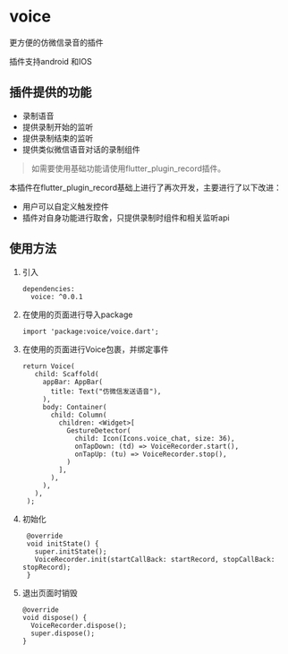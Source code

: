 # voice

更方便的仿微信录音的插件

插件支持android 和IOS

## 插件提供的功能

- 录制语音
- 提供录制开始的监听
- 提供录制结束的监听
- 提供类似微信语音对话的录制组件

> 如需要使用基础功能请使用flutter_plugin_record插件。

本插件在flutter_plugin_record基础上进行了再次开发，主要进行了以下改进：

- 用户可以自定义触发控件
- 插件对自身功能进行取舍，只提供录制时组件和相关监听api

## 使用方法

1. 引入
    ```
    dependencies:
      voice: ^0.0.1
    ```
2. 在使用的页面进行导入package
   ```
   import 'package:voice/voice.dart';
   ```
3. 在使用的页面进行Voice包裹，并绑定事件
   ```
   return Voice(
      child: Scaffold(
        appBar: AppBar(
          title: Text("仿微信发送语音"),
        ),
        body: Container(
          child: Column(
            children: <Widget>[
              GestureDetector(
                child: Icon(Icons.voice_chat, size: 36),
                onTapDown: (td) => VoiceRecorder.start(),
                onTapUp: (tu) => VoiceRecorder.stop(),
              )
            ],
          ),
        ),
      ),
    );
   ```
4. 初始化
   ```
    @override
    void initState() {
      super.initState();
      VoiceRecorder.init(startCallBack: startRecord, stopCallBack: stopRecord);
    }
   ```
5. 退出页面时销毁
   ```
   @override
   void dispose() {
     VoiceRecorder.dispose();
     super.dispose();
   }
   ```